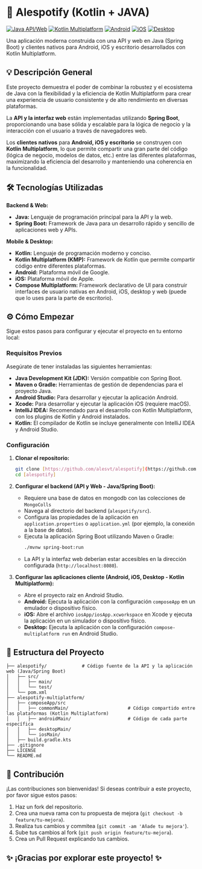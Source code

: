 # 🚀 Alespotify (Kotlin + JAVA)

[![Java API/Web](https://img.shields.io/badge/Java-Spring%20Boot-6DB33F?style=flat-square&logo=spring)](https://spring.io/)
[![Kotlin Multiplatform](https://img.shields.io/badge/Kotlin-Multiplatform-7F52FF?style=flat-square&logo=kotlin)](https://kotlinlang.org/lp/multiplatform/)
[![Android](https://img.shields.io/badge/Android-3DDC84?style=flat-square&logo=android)](https://www.android.com/)
[![iOS](https://img.shields.io/badge/iOS-000000?style=flat-square&logo=apple)](https://www.apple.com/ios/swift/)
[![Desktop](https://img.shields.io/badge/Desktop-LightGray?style=flat-square&logo=java)](https://www.java.com/)

Una aplicación moderna construida con una API y web en Java (Spring Boot) y clientes nativos para Android, iOS y escritorio desarrollados con Kotlin Multiplatform.

## 💡 Descripción General

Este proyecto demuestra el poder de combinar la robustez y el ecosistema de Java con la flexibilidad y la eficiencia de Kotlin Multiplatform para crear una experiencia de usuario consistente y de alto rendimiento en diversas plataformas.

La **API y la interfaz web** están implementadas utilizando **Spring Boot**, proporcionando una base sólida y escalable para la lógica de negocio y la interacción con el usuario a través de navegadores web.

Los **clientes nativos** para **Android, iOS y escritorio** se construyen con **Kotlin Multiplatform**, lo que permite compartir una gran parte del código (lógica de negocio, modelos de datos, etc.) entre las diferentes plataformas, maximizando la eficiencia del desarrollo y manteniendo una coherencia en la funcionalidad.

## 🛠️ Tecnologías Utilizadas

**Backend & Web:**

* **Java:** Lenguaje de programación principal para la API y la web.
* **Spring Boot:** Framework de Java para un desarrollo rápido y sencillo de aplicaciones web y APIs.

**Mobile & Desktop:**

* **Kotlin:** Lenguaje de programación moderno y conciso.
* **Kotlin Multiplatform (KMP):** Framework de Kotlin que permite compartir código entre diferentes plataformas.
* **Android:** Plataforma móvil de Google.
* **iOS:** Plataforma móvil de Apple.
* **Compose Multiplatform:** Framework declarativo de UI para construir interfaces de usuario nativas en Android, iOS, desktop y web (puede que lo uses para la parte de escritorio).

## ⚙️ Cómo Empezar

Sigue estos pasos para configurar y ejecutar el proyecto en tu entorno local:

### Requisitos Previos

Asegúrate de tener instaladas las siguientes herramientas:

* **Java Development Kit (JDK):** Versión compatible con Spring Boot.
* **Maven o Gradle:** Herramientas de gestión de dependencias para el proyecto Java.
* **Android Studio:** Para desarrollar y ejecutar la aplicación Android.
* **Xcode:** Para desarrollar y ejecutar la aplicación iOS (requiere macOS).
* **IntelliJ IDEA:** Recomendado para el desarrollo con Kotlin Multiplatform, con los plugins de Kotlin y Android instalados.
* **Kotlin:** El compilador de Kotlin se incluye generalmente con IntelliJ IDEA y Android Studio.

### Configuración

1.  **Clonar el repositorio:**
    ```bash
    git clone [https://github.com/alesvt/alespotify](https://github.com/alesvt/alespotify)
    cd [alespotify]
    ```

2.  **Configurar el backend (API y Web - Java/Spring Boot):**
    * Requiere una base de datos en mongodb con las colecciones de `MongoColls`
    * Navega al directorio del backend (`alespotify/src`).
    * Configura las propiedades de la aplicación en `application.properties` o `application.yml` (por ejemplo, la conexión a la base de datos).
    * Ejecuta la aplicación Spring Boot utilizando Maven o Gradle:
        ```bash
        ./mvnw spring-boot:run
        ```
    * La API y la interfaz web deberían estar accesibles en la dirección configurada (`http://localhost:8080`).

4.  **Configurar las aplicaciones cliente (Android, iOS, Desktop - Kotlin Multiplatform):**
    * Abre el proyecto raíz en Android Studio.
    * **Android:** Ejecuta la aplicación con la configuración `composeApp` en un emulador o dispositivo físico.
    * **iOS:** Abre el archivo `iosApp/iosApp.xcworkspace` en Xcode y ejecuta la aplicación en un simulador o dispositivo físico.
    * **Desktop:** Ejecuta la aplicación con la configuración `compose-multiplatform run` en Android Studio.

## 📂 Estructura del Proyecto
```
├── alespotify/             # Código fuente de la API y la aplicación web (Java/Spring Boot)
│   ├── src/
│   │   ├── main/
│   │   └── test/
│   └── pom.xml          
├── alespotify-multiplatform/              
│   ├── composeApp/src
│   │   ├── commonMain/                      # Código compartido entre las plataformas (Kotlin Multiplatform)
│   │   ├── androidMain/                     # Código de cada parte específica
│   │   ├── desktopMain/
│   │   └── iosMain/
│   ├── build.gradle.kts
├── .gitignore
├── LICENSE
└── README.md
```

## 🤝 Contribución

¡Las contribuciones son bienvenidas! Si deseas contribuir a este proyecto, por favor sigue estos pasos:

1.  Haz un fork del repositorio.
2.  Crea una nueva rama con tu propuesta de mejora (`git checkout -b feature/tu-mejora`).
3.  Realiza tus cambios y commitea (`git commit -am 'Añade tu mejora'`).
4.  Sube tus cambios al fork (`git push origin feature/tu-mejora`).
5.  Crea un Pull Request explicando tus cambios.


## ✨ ¡Gracias por explorar este proyecto! ✨
